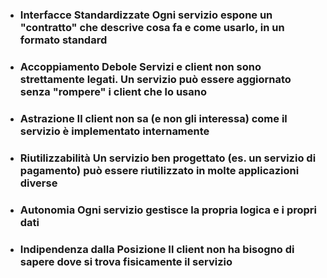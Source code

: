 - ### <Alert strong>Interfacce Standardizzate</Alert> Ogni servizio espone un "contratto" che descrive cosa fa e come usarlo, in un formato standard <VSpace space="4"/>

<v-clicks>

- ### <Alert strong>Accoppiamento Debole</Alert> Servizi e client non sono strettamente legati. Un servizio può essere aggiornato senza "rompere" i client che lo usano <VSpace space="4"/>

- ### <Alert strong>Astrazione</Alert> Il client non sa (e non gli interessa) come il servizio è implementato internamente <VSpace space="4"/>

- ### <Alert strong>Riutilizzabilità</Alert> Un servizio ben progettato (es. un servizio di pagamento) può essere riutilizzato in molte applicazioni diverse <VSpace space="4"/>

- ### <Alert strong>Autonomia</Alert> Ogni servizio gestisce la propria logica e i propri dati <VSpace space="4"/>

- ### <Alert strong>Indipendenza dalla Posizione</Alert> Il client non ha bisogno di sapere dove si trova fisicamente il servizio

</v-clicks>
